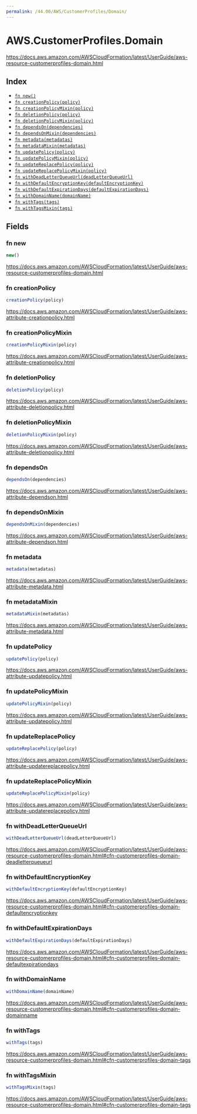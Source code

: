 ```yaml
---
permalink: /44.00/AWS/CustomerProfiles/Domain/
---
```


# AWS.CustomerProfiles.Domain

https://docs.aws.amazon.com/AWSCloudFormation/latest/UserGuide/aws-resource-customerprofiles-domain.html

## Index

* [`fn new()`](#fn-new)
* [`fn creationPolicy(policy)`](#fn-creationpolicy)
* [`fn creationPolicyMixin(policy)`](#fn-creationpolicymixin)
* [`fn deletionPolicy(policy)`](#fn-deletionpolicy)
* [`fn deletionPolicyMixin(policy)`](#fn-deletionpolicymixin)
* [`fn dependsOn(dependencies)`](#fn-dependson)
* [`fn dependsOnMixin(dependencies)`](#fn-dependsonmixin)
* [`fn metadata(metadatas)`](#fn-metadata)
* [`fn metadataMixin(metadatas)`](#fn-metadatamixin)
* [`fn updatePolicy(policy)`](#fn-updatepolicy)
* [`fn updatePolicyMixin(policy)`](#fn-updatepolicymixin)
* [`fn updateReplacePolicy(policy)`](#fn-updatereplacepolicy)
* [`fn updateReplacePolicyMixin(policy)`](#fn-updatereplacepolicymixin)
* [`fn withDeadLetterQueueUrl(deadLetterQueueUrl)`](#fn-withdeadletterqueueurl)
* [`fn withDefaultEncryptionKey(defaultEncryptionKey)`](#fn-withdefaultencryptionkey)
* [`fn withDefaultExpirationDays(defaultExpirationDays)`](#fn-withdefaultexpirationdays)
* [`fn withDomainName(domainName)`](#fn-withdomainname)
* [`fn withTags(tags)`](#fn-withtags)
* [`fn withTagsMixin(tags)`](#fn-withtagsmixin)

## Fields

### fn new

```ts
new()
```

https://docs.aws.amazon.com/AWSCloudFormation/latest/UserGuide/aws-resource-customerprofiles-domain.html

### fn creationPolicy

```ts
creationPolicy(policy)
```

https://docs.aws.amazon.com/AWSCloudFormation/latest/UserGuide/aws-attribute-creationpolicy.html

### fn creationPolicyMixin

```ts
creationPolicyMixin(policy)
```

https://docs.aws.amazon.com/AWSCloudFormation/latest/UserGuide/aws-attribute-creationpolicy.html

### fn deletionPolicy

```ts
deletionPolicy(policy)
```

https://docs.aws.amazon.com/AWSCloudFormation/latest/UserGuide/aws-attribute-deletionpolicy.html

### fn deletionPolicyMixin

```ts
deletionPolicyMixin(policy)
```

https://docs.aws.amazon.com/AWSCloudFormation/latest/UserGuide/aws-attribute-deletionpolicy.html

### fn dependsOn

```ts
dependsOn(dependencies)
```

https://docs.aws.amazon.com/AWSCloudFormation/latest/UserGuide/aws-attribute-dependson.html

### fn dependsOnMixin

```ts
dependsOnMixin(dependencies)
```

https://docs.aws.amazon.com/AWSCloudFormation/latest/UserGuide/aws-attribute-dependson.html

### fn metadata

```ts
metadata(metadatas)
```

https://docs.aws.amazon.com/AWSCloudFormation/latest/UserGuide/aws-attribute-metadata.html

### fn metadataMixin

```ts
metadataMixin(metadatas)
```

https://docs.aws.amazon.com/AWSCloudFormation/latest/UserGuide/aws-attribute-metadata.html

### fn updatePolicy

```ts
updatePolicy(policy)
```

https://docs.aws.amazon.com/AWSCloudFormation/latest/UserGuide/aws-attribute-updatepolicy.html

### fn updatePolicyMixin

```ts
updatePolicyMixin(policy)
```

https://docs.aws.amazon.com/AWSCloudFormation/latest/UserGuide/aws-attribute-updatepolicy.html

### fn updateReplacePolicy

```ts
updateReplacePolicy(policy)
```

https://docs.aws.amazon.com/AWSCloudFormation/latest/UserGuide/aws-attribute-updatereplacepolicy.html

### fn updateReplacePolicyMixin

```ts
updateReplacePolicyMixin(policy)
```

https://docs.aws.amazon.com/AWSCloudFormation/latest/UserGuide/aws-attribute-updatereplacepolicy.html

### fn withDeadLetterQueueUrl

```ts
withDeadLetterQueueUrl(deadLetterQueueUrl)
```

https://docs.aws.amazon.com/AWSCloudFormation/latest/UserGuide/aws-resource-customerprofiles-domain.html#cfn-customerprofiles-domain-deadletterqueueurl

### fn withDefaultEncryptionKey

```ts
withDefaultEncryptionKey(defaultEncryptionKey)
```

https://docs.aws.amazon.com/AWSCloudFormation/latest/UserGuide/aws-resource-customerprofiles-domain.html#cfn-customerprofiles-domain-defaultencryptionkey

### fn withDefaultExpirationDays

```ts
withDefaultExpirationDays(defaultExpirationDays)
```

https://docs.aws.amazon.com/AWSCloudFormation/latest/UserGuide/aws-resource-customerprofiles-domain.html#cfn-customerprofiles-domain-defaultexpirationdays

### fn withDomainName

```ts
withDomainName(domainName)
```

https://docs.aws.amazon.com/AWSCloudFormation/latest/UserGuide/aws-resource-customerprofiles-domain.html#cfn-customerprofiles-domain-domainname

### fn withTags

```ts
withTags(tags)
```

https://docs.aws.amazon.com/AWSCloudFormation/latest/UserGuide/aws-resource-customerprofiles-domain.html#cfn-customerprofiles-domain-tags

### fn withTagsMixin

```ts
withTagsMixin(tags)
```

https://docs.aws.amazon.com/AWSCloudFormation/latest/UserGuide/aws-resource-customerprofiles-domain.html#cfn-customerprofiles-domain-tags
